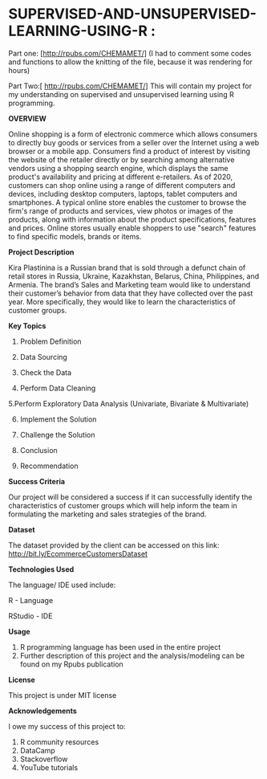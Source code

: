 # SUPERVISED-AND-UNSUPERVISED-LEARNING-USING-R : 

Part one: [http://rpubs.com/CHEMAMET/] (I had to comment some codes and functions to allow the knitting of the file, because it was rendering for hours)

Part Two:[ http://rpubs.com/CHEMAMET/]
This will contain my project for my understanding on supervised and unsupervised learning using R programming.

**OVERVIEW**

Online shopping is a form of electronic commerce which allows consumers to directly buy goods or services from a seller over the Internet using a web browser or a mobile app. Consumers find a product of interest by visiting the website of the retailer directly or by searching among alternative vendors using a shopping search engine, which displays the same product's availability and pricing at different e-retailers. As of 2020, customers can shop online using a range of different computers and devices, including desktop computers, laptops, tablet computers and smartphones. A typical online store enables the customer to browse the firm's range of products and services, view photos or images of the products, along with information about the product specifications, features and prices. Online stores usually enable shoppers to use "search" features to find specific models, brands or items.

**Project Description**

Kira Plastinina is a Russian brand that is sold through a defunct chain of retail stores in Russia, Ukraine, Kazakhstan, Belarus, China, Philippines, and Armenia. The brand’s Sales and Marketing team would like to understand their customer’s behavior from data that they have collected over the past year. More specifically, they would like to learn the characteristics of customer groups.

**Key Topics**

1. Problem Definition

2. Data Sourcing

3. Check the Data

4. Perform Data Cleaning

5.Perform Exploratory Data Analysis (Univariate, Bivariate & Multivariate)

6. Implement the Solution

7. Challenge the Solution

8. Conclusion 

9. Recommendation

**Success Criteria**

Our project will be considered a success if it can successfully identify the characteristics of customer groups which will help inform the team in formulating the marketing and sales strategies of the brand.

**Dataset**

The dataset provided by the client can be accessed on this link: http://bit.ly/EcommerceCustomersDataset



**Technologies Used**

The language/ IDE used include:

R - Language

RStudio - IDE

**Usage**

1. R programming language has been used in the entire project
2. Further description of this project and the analysis/modeling can be found on my Rpubs publication

**License**

This project is under MIT license

**Acknowledgements**

I owe my success of this project to:
1. R community resources
2. DataCamp
3. Stackoverflow
4. YouTube tutorials

